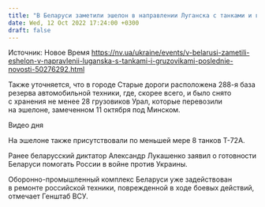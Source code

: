 ```yaml
---
title: "В Беларуси заметили эшелон в направлении Луганска с танками и грузовиками — Беларускі Гаюн"
date: Wed, 12 Oct 2022 17:24:00 +0300
draft: false
---
```

Источник: Новое Время https://nv.ua/ukraine/events/v-belarusi-zametili-eshelon-v-napravlenii-luganska-s-tankami-i-gruzovikami-poslednie-novosti-50276292.html


 Также уточняется, что в городе Старые дороги расположена 288-я база резерва автомобильной техники, где, скорее всего, и было снято с хранения не менее 28 грузовиков Урал, которые перевозили на эшелоне, замеченном 11 октября под Минском.

 Видео дня   

На эшелоне также присутствовали по меньшей мере 8 танков Т-72А.

Ранее беларусский диктатор Александр Лукашенко заявил о готовности Беларуси помогать России в войне против Украины.

Оборонно-промышленный комплекс Беларуси уже задействован в ремонте российской техники, поврежденной в ходе боевых действий, отмечает Генштаб ВСУ.
